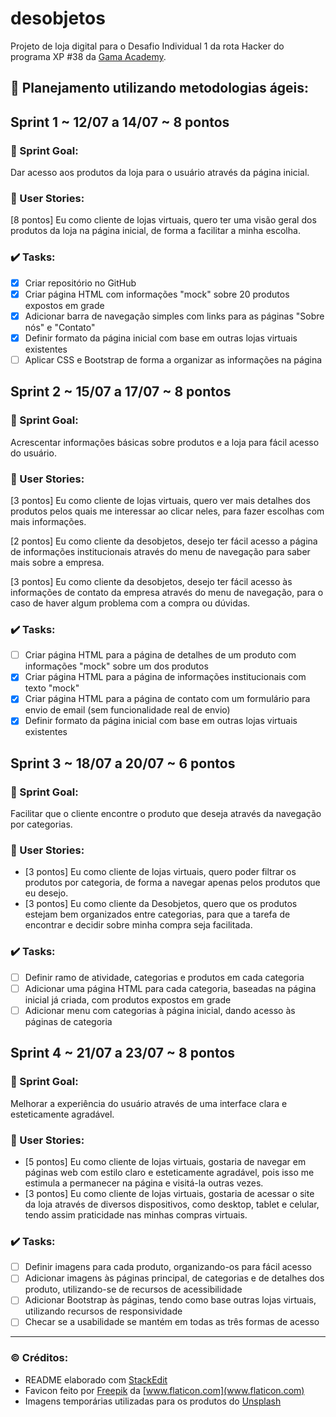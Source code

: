 # **desobjetos**

Projeto de loja digital para o Desafio Individual 1 da rota Hacker do programa XP #38 da [Gama Academy](https://www.gama.academy/).

## 📅 **Planejamento utilizando metodologias ágeis:**

## Sprint 1 ~ 12/07 a 14/07 ~ 8 pontos

### 🎯 Sprint Goal:

Dar acesso aos produtos da loja para o usuário através da página inicial.

### 👥 User Stories:

[8 pontos] Eu como cliente de lojas virtuais, quero ter uma visão geral dos produtos da loja na página inicial, de forma a facilitar a minha escolha.

### ✔️ Tasks:

 - [x] Criar repositório no GitHub
 - [x] Criar página HTML com informações "mock" sobre 20 produtos expostos em grade
 - [x] Adicionar barra de navegação simples com links para as páginas "Sobre nós" e "Contato"
 - [x] Definir formato da página inicial com base em outras lojas virtuais existentes
 - [ ] Aplicar CSS e Bootstrap de forma a organizar as informações na página

## Sprint 2 ~ 15/07 a 17/07 ~ 8 pontos

### 🎯 Sprint Goal:

Acrescentar informações básicas sobre produtos e a loja para fácil acesso do usuário.

### 👥 User Stories:

[3 pontos] Eu como cliente de lojas virtuais, quero ver mais detalhes dos produtos pelos quais me interessar ao clicar neles, para fazer escolhas com mais informações.

[2 pontos] Eu como cliente da desobjetos, desejo ter fácil acesso a página de informações institucionais através do menu de navegação para saber mais sobre a empresa.

[3 pontos] Eu como cliente da desobjetos, desejo ter fácil acesso às informações de contato da empresa através do menu de navegação, para o caso de haver algum problema com a compra ou dúvidas.

### ✔️ Tasks:

 - [ ] Criar página HTML para a página de detalhes de um produto com informações "mock" sobre um dos produtos
 - [x] Criar página HTML para a página de informações institucionais com texto "mock"
 - [x] Criar página HTML para a página de contato com um formulário para envio de email (sem funcionalidade real de envio)
 - [x] Definir formato da página inicial com base em outras lojas virtuais existentes

## Sprint 3 ~ 18/07 a 20/07 ~ 6 pontos

### 🎯 Sprint Goal:

Facilitar que o cliente encontre o produto que deseja através da navegação por categorias.

### 👥 User Stories:
 - [3 pontos] Eu como cliente de lojas virtuais, quero poder filtrar os produtos por categoria, de forma a navegar apenas pelos produtos que eu desejo.
 - [3 pontos] Eu como cliente da Desobjetos, quero que os produtos estejam bem organizados entre categorias, para que a tarefa de encontrar e decidir sobre minha compra seja facilitada.

### ✔️ Tasks:

 - [ ] Definir ramo de atividade, categorias e produtos em cada categoria
 - [ ] Adicionar uma página HTML para cada categoria, baseadas na página inicial já criada, com produtos expostos em grade
 - [ ] Adicionar menu com categorias à página inicial, dando acesso às páginas de categoria

## Sprint 4 ~ 21/07 a 23/07 ~ 8 pontos

### 🎯 Sprint Goal:

Melhorar a experiência do usuário através de uma interface clara e esteticamente agradável.

### 👥 User Stories:
 - [5 pontos] Eu como cliente de lojas virtuais, gostaria de navegar em páginas web com estilo claro e esteticamente agradável, pois isso me estimula a permanecer na página e visitá-la outras vezes.
 - [3 pontos] Eu como cliente de lojas virtuais, gostaria de acessar o site da loja através de diversos dispositivos, como desktop, tablet e celular, tendo assim praticidade nas minhas compras virtuais.

### ✔️ Tasks:

 - [ ] Definir imagens para cada produto, organizando-os para fácil acesso
 - [ ] Adicionar imagens às páginas principal, de categorias e de detalhes dos produto, utilizando-se de recursos de acessibilidade
 - [ ] Adicionar Bootstrap às páginas, tendo como base outras lojas virtuais, utilizando recursos de responsividade
 - [ ] Checar se a usabilidade se mantém em todas as três formas de acesso

<hr>

### ©️ Créditos:
- README elaborado com [StackEdit](https://stackedit.io/)
- Favicon feito por [Freepik](https://www.freepik.com) da [www.flaticon.com](www.flaticon.com)
- Imagens temporárias utilizadas para os produtos do [Unsplash](https://unsplash.com/)
